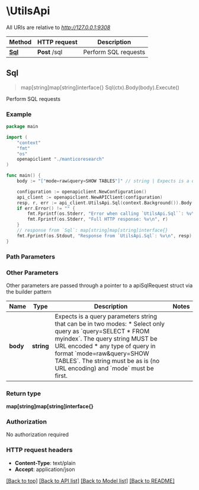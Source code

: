 # \UtilsApi

All URIs are relative to *http://127.0.0.1:9308*

Method | HTTP request | Description
------------- | ------------- | -------------
[**Sql**](UtilsApi.md#Sql) | **Post** /sql | Perform SQL requests



## Sql

> map[string]map[string]interface{} Sql(ctx).Body(body).Execute()

Perform SQL requests



### Example

```go
package main

import (
    "context"
    "fmt"
    "os"
    openapiclient "./manticoresearch"
)

func main() {
    body := "["mode=raw&query=SHOW TABLES"]" // string | Expects is a query parameters string that can be in two modes:    * Select only query as `query=SELECT * FROM myindex`. The query string MUST be URL encoded    * any type of query in format `mode=raw&query=SHOW TABLES`. The string must be as is (no URL encoding) and `mode` must be first. 

    configuration := openapiclient.NewConfiguration()
    api_client := openapiclient.NewAPIClient(configuration)
    resp, r, err := api_client.UtilsApi.Sql(context.Background()).Body(body).Execute()
    if err.Error() != "" {
        fmt.Fprintf(os.Stderr, "Error when calling `UtilsApi.Sql``: %v\n", err)
        fmt.Fprintf(os.Stderr, "Full HTTP response: %v\n", r)
    }
    // response from `Sql`: map[string]map[string]interface{}
    fmt.Fprintf(os.Stdout, "Response from `UtilsApi.Sql`: %v\n", resp)
}
```

### Path Parameters



### Other Parameters

Other parameters are passed through a pointer to a apiSqlRequest struct via the builder pattern


Name | Type | Description  | Notes
------------- | ------------- | ------------- | -------------
 **body** | **string** | Expects is a query parameters string that can be in two modes:    * Select only query as &#x60;query&#x3D;SELECT * FROM myindex&#x60;. The query string MUST be URL encoded    * any type of query in format &#x60;mode&#x3D;raw&amp;query&#x3D;SHOW TABLES&#x60;. The string must be as is (no URL encoding) and &#x60;mode&#x60; must be first.  | 

### Return type

**map[string]map[string]interface{}**

### Authorization

No authorization required

### HTTP request headers

- **Content-Type**: text/plain
- **Accept**: application/json

[[Back to top]](#) [[Back to API list]](../README.md#documentation-for-api-endpoints)
[[Back to Model list]](../README.md#documentation-for-models)
[[Back to README]](../README.md)

